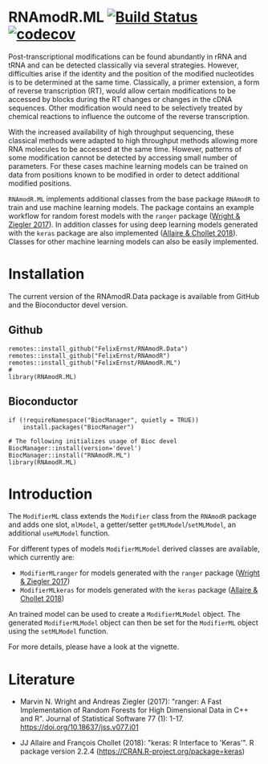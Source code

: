 # RNAmodR.ML [![Build Status](https://travis-ci.com/FelixErnst/RNAmodR.ML.svg?branch=master)](https://travis-ci.com/FelixErnst/RNAmodR.ML) [![codecov](https://codecov.io/gh/FelixErnst/RNAmodR.ML/branch/master/graph/badge.svg)](https://codecov.io/gh/FelixErnst/RNAmodR.ML)

Post-transcriptional modifications can be found abundantly in rRNA and tRNA and
can be detected classically via several strategies. However, difficulties arise
if the identity and the position of the modified nucleotides is to be determined
at the same time. Classically, a primer extension, a form of reverse
transcription (RT), would allow certain modifications to be accessed by blocks
during the RT changes or changes in the cDNA sequences. Other modification would
need to be selectively treated by chemical reactions to influence the outcome of
the reverse transcription.

With the increased availability of high throughput sequencing, these classical
methods were adapted to high throughput methods allowing more RNA molecules to
be accessed at the same time. However, patterns of some modification cannot be
detected by accessing small number of parameters. For these cases machine 
learning models can be trained on data from positions known to be modified
in order to detect additional modified positions.

`RNAmodR.ML` implements additional classes from the base package `RNAmodR`
to train and use machine learning models. The package contains an example 
workflow for random forest models with the `ranger` package 
([Wright & Ziegler 2017](#Literature)). In addition classes for using
deep learning models generated with the `keras` package are also implemented
([Allaire & Chollet 2018](#Literature)). Classes for other machine learning
models can also be easily implemented.

# Installation

The current version of the RNAmodR.Data package is available from GitHub and the
Bioconductor devel version.

## Github

```
remotes::install_github("FelixErnst/RNAmodR.Data")
remotes::install_github("FelixErnst/RNAmodR")
remotes::install_github("FelixErnst/RNAmodR.ML")
#
library(RNAmodR.ML)
```

## Bioconductor

```
if (!requireNamespace("BiocManager", quietly = TRUE))
    install.packages("BiocManager")

# The following initializes usage of Bioc devel
BiocManager::install(version='devel')
BiocManager::install("RNAmodR.ML")
library(RNAmodR.ML)
```

# Introduction

The `ModifierML` class extends the `Modifier` class from the `RNAmodR` package
and adds one slot, `mlModel`, a getter/setter `getMLModel`/`setMLModel`, an 
additional `useMLModel` function. 

For different types of models `ModifierMLModel` derived classes are available, 
which currently are:

* `ModifierMLranger` for models generated with the `ranger` package
([Wright & Ziegler 2017](#Literature))
* `ModifierMLkeras` for models generated with the `keras` package 
([Allaire & Chollet 2018](#Literature))

An trained model can be used to create a `ModifierMLModel` object. The generated
`ModifierMLModel` object can then be set for the `ModifierML` object using the 
`setMLModel` function.

For more details, please have a look at the vignette.

# Literature

- Marvin N. Wright and Andreas Ziegler (2017): "ranger: A Fast Implementation of
Random Forests for High Dimensional Data in C++ and R". Journal of Statistical 
Software 77 (1): 1-17. https://doi.org/10.18637/jss.v077.i01

- JJ Allaire and François Chollet (2018): "keras: R Interface to 'Keras'". 
R package version 2.2.4 (https://CRAN.R-project.org/package=keras)

